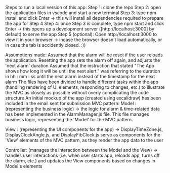 Steps to run a local version of this app:
Step 1: clone the repo Step 2: open the application files in vscode and start a new terminal Step 3: type npm install and click Enter -> this will install all dependencies required to prepare the app for Step 4 Step 4: once Step 3 is complete, type npm start and click Enter -> this opens up a development server ([http://localhost:3000] by default) to serve the app Step 5 (optional): Open http://localhost:3000 to view it in your browser -> incase the browser doesn't load automatically, or in case the tab is accidently closed. :))

Assumptions made:
Assumed that the alarm will be reset if the user reloads the application.
Resetting the app sets the alarm off again, and adjusts the 'next alarm' duration
Assumed that the instruction that stated "The App shows how long it will be until the next alert." was referring to the duration in hh : mm : ss until the next alarm instead of the timestamp for the next alarm
The files have been divided to handle different tasks within the app (handling rendering of UI elements, responding to changes, etc.) to illustrate the MVC as closely as possible without overly complicating the code structure
An initial mockup of the app (created using excalidraw) has been included in the email sent for submission
MVC pattern:
Model : (representing the business logic) -> the logic for alarm & time-related data has been implemented in the AlarmManager.js file. This file manages business logic, representing the 'Model' for the MVC pattern.

View : (representing the UI components for the app) -> DisplayTimeZone.js, DisplayClockAngle.js, and DisplayFibClock.js serve as components for the 'View' elements of the MVC pattern, as they render the app data to the user

Controller: (manages the interaction between the Model and the View) -> handles user interactions (i.e. when user starts app, reloads app, turns off the alarm, etc.) and updates the View components based on changes in Model's elements
